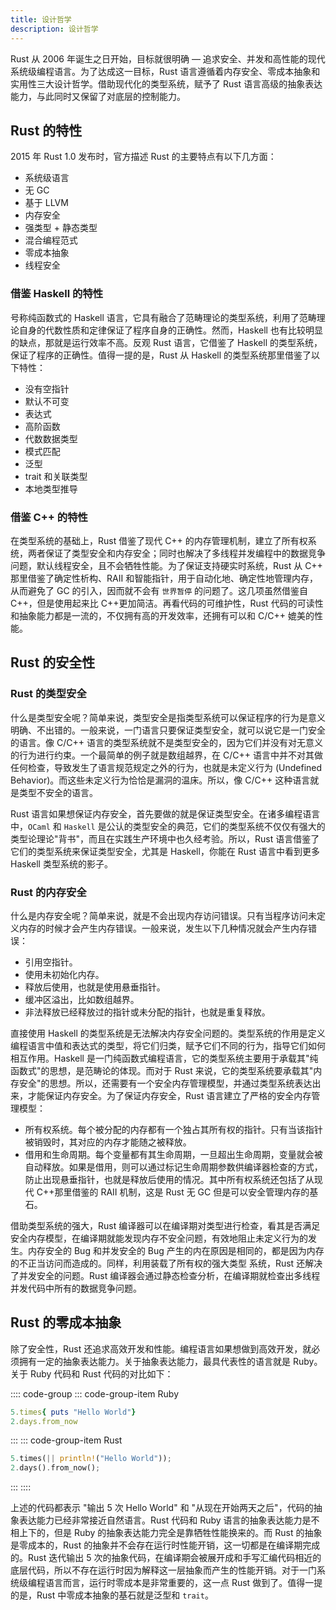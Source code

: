```yaml
---
title: 设计哲学
description: 设计哲学
---
```


Rust 从 2006 年诞生之日开始，目标就很明确 — 追求安全、并发和高性能的现代系统级编程语言。为了达成这一目标，Rust 语言遵循着内存安全、零成本抽象和实用性三大设计哲学。借助现代化的类型系统，赋予了 Rust 语言高级的抽象表达能力，与此同时又保留了对底层的控制能力。

## Rust 的特性

2015 年 Rust 1.0 发布时，官方描述 Rust 的主要特点有以下几方面：

- 系统级语言
- 无 GC
- 基于 LLVM
- 内存安全
- 强类型 + 静态类型
- 混合编程范式
- 零成本抽象
- 线程安全

### 借鉴 Haskell 的特性

号称纯函数式的 Haskell 语言，它具有融合了范畴理论的类型系统，利用了范畴理论自身的代数性质和定律保证了程序自身的正确性。然而，Haskell 也有比较明显的缺点，那就是运行效率不高。反观 Rust 语言，它借鉴了 Haskell 的类型系统，保证了程序的正确性。值得一提的是，Rust 从 Haskell 的类型系统那里借鉴了以下特性：

- 没有空指针
- 默认不可变
- 表达式
- 高阶函数
- 代数数据类型
- 模式匹配
- 泛型
- trait 和关联类型
- 本地类型推导

### 借鉴 C++ 的特性

在类型系统的基础上，Rust 借鉴了现代 C++ 的内存管理机制，建立了所有权系统，两者保证了类型安全和内存安全；同时也解决了多线程并发编程中的数据竞争问题，默认线程安全，且不会牺牲性能。为了保证支持硬实时系统，Rust 从 C++ 那里借鉴了确定性析构、RAII 和智能指针，用于自动化地、确定性地管理内存，从而避免了 GC 的引入，因而就不会有 `世界暂停` 的问题了。这几项虽然借鉴自 C++，但是使用起来比 C++更加简洁。再看代码的可维护性，Rust 代码的可读性和抽象能力都是一流的，不仅拥有高的开发效率，还拥有可以和 C/C++ 媲美的性能。

## Rust 的安全性

### Rust 的类型安全

什么是类型安全呢？简单来说，类型安全是指类型系统可以保证程序的行为是意义明确、不出错的。一般来说，一门语言只要保证类型安全，就可以说它是一门安全的语言。像 C/C++ 语言的类型系统就不是类型安全的，因为它们并没有对无意义的行为进行约束。一个最简单的例子就是数组越界，在 C/C++ 语言中并不对其做任何检查，导致发生了语言规范规定之外的行为，也就是未定义行为 (Undefined Behavior)。而这些未定义行为恰恰是漏洞的温床。所以，像 C/C++ 这种语言就是类型不安全的语言。

Rust 语言如果想保证内存安全，首先要做的就是保证类型安全。在诸多编程语言中，`OCaml` 和 `Haskell` 是公认的类型安全的典范，它们的类型系统不仅仅有强大的类型论理论"背书"，而且在实践生产环境中也久经考验。所以，Rust 语言借鉴了它们的类型系统来保证类型安全，尤其是 Haskell，你能在 Rust 语言中看到更多 Haskell 类型系统的影子。

### Rust 的内存安全

什么是内存安全呢？简单来说，就是不会出现内存访问错误。只有当程序访问未定义内存的时候才会产生内存错误。一般来说，发生以下几种情况就会产生内存错误：

- 引用空指针。
- 使用未初始化内存。
- 释放后使用，也就是使用悬垂指针。
- 缓冲区溢出，比如数组越界。
- 非法释放已经释放过的指针或未分配的指针，也就是重复释放。

直接使用 Haskell 的类型系统是无法解决内存安全问题的。类型系统的作用是定义编程语言中值和表达式的类型，将它们归类，赋予它们不同的行为，指导它们如何相互作用。Haskell 是一门纯函数式编程语言，它的类型系统主要用于承载其"纯函数式"的思想，是范畴论的体现。而对于 Rust 来说，它的类型系统要承载其"内存安全"的思想。所以，还需要有一个安全内存管理模型，并通过类型系统表达出来，才能保证内存安全。为了保证内存安全，Rust 语言建立了严格的安全内存管理模型：

- 所有权系统。每个被分配的内存都有一个独占其所有权的指针。只有当该指针被销毁时，其对应的内存才能随之被释放。
- 借用和生命周期。每个变量都有其生命周期，一旦超出生命周期，变量就会被自动释放。如果是借用，则可以通过标记生命周期参数供编译器检查的方式，防止出现悬垂指针，也就是释放后使用的情况。其中所有权系统还包括了从现代 C++那里借鉴的 RAII 机制，这是 Rust 无 GC 但是可以安全管理内存的基石。

借助类型系统的强大，Rust 编译器可以在编译期对类型进行检查，看其是否满足安全内存模型，在编译期就能发现内存不安全问题，有效地阻止未定义行为的发生。内存安全的 Bug 和并发安全的 Bug 产生的内在原因是相同的，都是因为内存的不正当访问而造成的。同样，利用装载了所有权的强大类型
系统，Rust 还解决了并发安全的问题。Rust 编译器会通过静态检查分析，在编译期就检查出多线程并发代码中所有的数据竞争问题。

## Rust 的零成本抽象

除了安全性，Rust 还追求高效开发和性能。编程语言如果想做到高效开发，就必须拥有一定的抽象表达能力。关于抽象表达能力，最具代表性的语言就是 Ruby。关于 Ruby 代码和 Rust 代码的对比如下：

:::: code-group
::: code-group-item Ruby
``` ruby
5.times{ puts "Hello World"}
2.days.from_now
```
:::
::: code-group-item Rust
``` rust
5.times(|| println!("Hello World"));
2.days().from_now();
```
:::
::::

上述的代码都表示 "输出 5 次 Hello World" 和 "从现在开始两天之后"，代码的抽象表达能力已经非常接近自然语言。Rust 代码和 Ruby 语言的抽象表达能力是不相上下的，但是 Ruby 的抽象表达能力完全是靠牺牲性能换来的。而 Rust 的抽象是零成本的，Rust 的抽象并不会存在运行时性能开销，这一切都是在编译期完成的。Rust 迭代输出 5 次的抽象代码，在编译期会被展开成和手写汇编代码相近的底层代码，所以不存在运行时因为解释这一层抽象而产生的性能开销。对于一门系统级编程语言而言，运行时零成本是非常重要的，这一点 Rust 做到了。值得一提的是，Rust 中零成本抽象的基石就是泛型和 `trait`。
